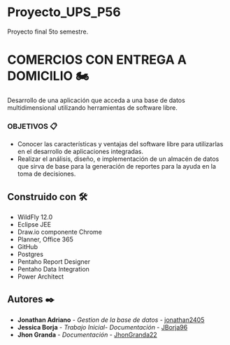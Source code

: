 # Proyecto_UPS_P56
Proyecto final 5to semestre.
# COMERCIOS CON ENTREGA A DOMICILIO 🏍️

Desarrollo de una aplicación que acceda a una base de datos multidimensional utilizando herramientas de software libre.

### OBJETIVOS 📋
* Conocer las características y ventajas del software libre para utilizarlas en el desarrollo de aplicaciones integradas.
* Realizar el análisis, diseño, e implementación de un almacén de datos que sirva de base para la generación de reportes para la ayuda en la toma de decisiones.

## Construido con 🛠️
* WildFly 12.0
* Eclipse JEE
* Draw.io componente Chrome
* Planner, Office 365
* GitHub
* Postgres
* Pentaho Report Designer
* Pentaho Data Integration
* Power Architect

## Autores ✒️

* **Jonathan Adriano** - *Gestion de la base de datos* - [jonathan2405](https://github.com/jonathan2405)
* **Jessica Borja** - *Trabajo Inicial- Documentación* - [JBorja96](https://github.com/JBorja96)
* **Jhon Granda** - *Documentación* - [JhonGranda22](https://github.com/JhonGranda22)
